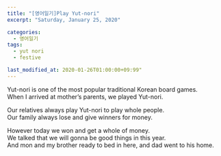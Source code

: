 ```yaml
---
title: "[영어일기]Play Yut-nori"
excerpt: "Saturday, January 25, 2020"

categories:
  - 영어일기
tags:
  - yut nori
  - festive

last_modified_at: 2020-01-26T01:00:00+09:99"
---
```

Yut-nori is one of the most popular traditional Korean board games.  
When I arrived at mother’s parents, we played Yut-nori.  

Our relatives always play Yut-nori to play whole people.  
Our family always lose and give winners for money.  

However today we won and get a whole of money.  
We talked that we will gonna be good things in this year.  
And mon and my brother ready to bed in here, and dad went to his home.  

